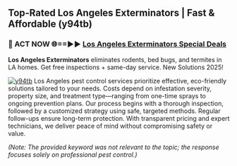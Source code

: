 ## Top-Rated Los Angeles Exterminators | Fast & Affordable (y94tb)

<h3>🐜 ACT NOW 🌐==►► <a href="https://tinyurl.com/yc7vsfwc" rel="nofollow">Los Angeles Exterminators Special Deals</a></h3>

**Los Angeles Exterminators** eliminates rodents, bed bugs, and termites in LA homes. Get free inspections + same-day service. New Solutions 2025!

[![y94tb](https://i.imgur.com/1VzRXn8.jpeg)](https://tinyurl.com/yc7vsfwc)
Los Angeles pest control services prioritize effective, eco-friendly solutions tailored to your needs. Costs depend on infestation severity, property size, and treatment type—ranging from one-time sprays to ongoing prevention plans. Our process begins with a thorough inspection, followed by a customized strategy using safe, targeted methods. Regular follow-ups ensure long-term protection. With transparent pricing and expert technicians, we deliver peace of mind without compromising safety or value.  

*(Note: The provided keyword was not relevant to the topic; the response focuses solely on professional pest control.)*